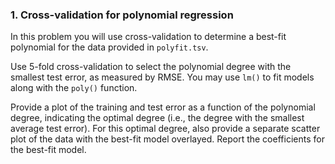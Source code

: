 ### 1. Cross-validation for polynomial regression

In this problem you will use cross-validation to determine a best-fit polynomial for the data provided in ``polyfit.tsv``.

Use 5-fold cross-validation to select the polynomial degree with the smallest test error, as measured by RMSE.
You may use ``lm()`` to fit models along with the ``poly()`` function.

Provide a plot of the training and test error as a function of the polynomial degree, indicating the optimal degree (i.e., the degree with the smallest average test error).
For this optimal degree, also provide a separate scatter plot of the data with the best-fit model overlayed.
Report the coefficients for the best-fit model.

